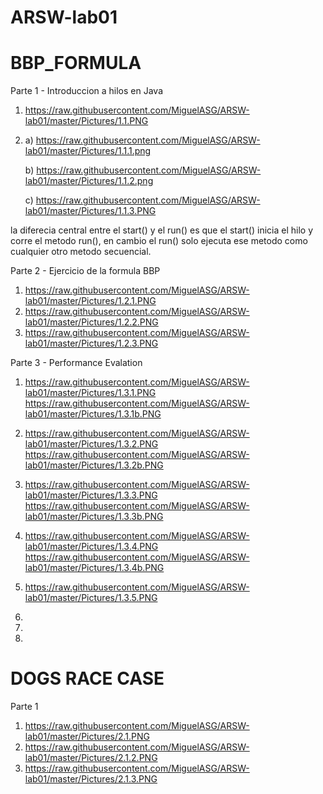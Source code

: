# ARSW-lab01

# BBP_FORMULA
Parte 1 - Introduccion a hilos en Java
1. https://raw.githubusercontent.com/MiguelASG/ARSW-lab01/master/Pictures/1.1.PNG

2. 
    a)  https://raw.githubusercontent.com/MiguelASG/ARSW-lab01/master/Pictures/1.1.1.png

    b)  https://raw.githubusercontent.com/MiguelASG/ARSW-lab01/master/Pictures/1.1.2.png

    c)  https://raw.githubusercontent.com/MiguelASG/ARSW-lab01/master/Pictures/1.1.3.PNG

la diferecia central entre el start() y el run() es que el start() inicia el hilo y corre el metodo run(), en cambio el run() solo ejecuta ese metodo como cualquier otro metodo secuencial.  


Parte 2 - Ejercicio de la formula BBP

1. https://raw.githubusercontent.com/MiguelASG/ARSW-lab01/master/Pictures/1.2.1.PNG
2. https://raw.githubusercontent.com/MiguelASG/ARSW-lab01/master/Pictures/1.2.2.PNG
3. https://raw.githubusercontent.com/MiguelASG/ARSW-lab01/master/Pictures/1.2.3.PNG

Parte 3 - Performance Evalation

1. https://raw.githubusercontent.com/MiguelASG/ARSW-lab01/master/Pictures/1.3.1.PNG
    https://raw.githubusercontent.com/MiguelASG/ARSW-lab01/master/Pictures/1.3.1b.PNG
2. https://raw.githubusercontent.com/MiguelASG/ARSW-lab01/master/Pictures/1.3.2.PNG
    https://raw.githubusercontent.com/MiguelASG/ARSW-lab01/master/Pictures/1.3.2b.PNG
3. https://raw.githubusercontent.com/MiguelASG/ARSW-lab01/master/Pictures/1.3.3.PNG
    https://raw.githubusercontent.com/MiguelASG/ARSW-lab01/master/Pictures/1.3.3b.PNG
4. https://raw.githubusercontent.com/MiguelASG/ARSW-lab01/master/Pictures/1.3.4.PNG
    https://raw.githubusercontent.com/MiguelASG/ARSW-lab01/master/Pictures/1.3.4b.PNG
5. https://raw.githubusercontent.com/MiguelASG/ARSW-lab01/master/Pictures/1.3.5.PNG


1. 
2.
3.

# DOGS RACE CASE

Parte 1

1. https://raw.githubusercontent.com/MiguelASG/ARSW-lab01/master/Pictures/2.1.PNG
2. https://raw.githubusercontent.com/MiguelASG/ARSW-lab01/master/Pictures/2.1.2.PNG
3. https://raw.githubusercontent.com/MiguelASG/ARSW-lab01/master/Pictures/2.1.3.PNG




